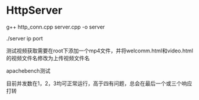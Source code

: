 # HttpServer

g++ http_conn.cpp server.cpp -o server

./server ip port

测试视频获取需要在root下添加一个mp4文件，并将welcomm.html和video.html的视频文件名修改为上传视频文件名

apachebench测试

目前并发数在1，2，3均可正常运行，高于四有问题，总会在最后一个或三个响应打转
